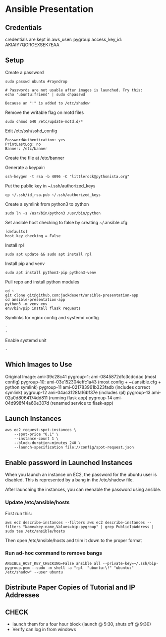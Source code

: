 Ansible Presentation
====================


Credentials
-----------

credentials are kept in
aws_user: pygroup
access_key_id: AKIAIY7QGRGEXSEK7EAA

Setup
-----

Create a password

    sudo passwd ubuntu #rayndrop

    # Passwords are not usable after images is launched. Try this:
    echo 'ubuntu:friend' | sudo chpasswd

    Because an "!" is added to /etc/shadow

Remove the writable flag on motd files

    sudo chmod 640 /etc/update-motd.d/*

Edit /etc/ssh/sshd_config

    PasswordAuthentication: yes
    PrintLastLog: no
    Banner: /etc/banner

Create the file at /etc/banner

Generate a keypair:

    ssh-keygen -t rsa -b 4096 -C "littlerock@pythonista.org"

Put the public key in ~/.ssh/authorized_keys

    cp ~/.ssh/id_rsa.pub ~/.ssh/authorized_keys

Create a symlink from python3 to python

    sudo ln -s /usr/bin/python3 /usr/bin/python

Set ansible host checking to false by creating ~/.ansible.cfg

    [defaults]
    host_key_checking = False

Install rpl

    sudo apt update && sudo apt install rpl

Install pip and venv

    sudo apt install python3-pip python3-venv

Pull repo and install python modules

    cd ~
    git clone git@github.com:jackdesert/ansible-presentation-app
    cd ansible-presentation-app
    python3 -m venv env
    env/bin/pip install flask requests

Symlinks for nginx config and systemd config

    -
    -

Enable systemd unit

    -




Which Images to Use
-------------------

Original Image: ami-39c28c41
pygroup-1:      ami-0845872dfc3cdcdac (most config)
pygroup-10:     ami-03e152304effc1a43 (most config + ~/.ansible.cfg + python symlink)
pygroup-11      ami-021783961b323fadb (includes correct symlink)
pygroup-12      ami-04ac3128fa16bf37e (includes rpl)
pygroup-13      ami-02a0d8064174dd811 (running flask app)
pygroup-14      ami-04d998f44a60e307d (renamed service to flask-app)


Launch Instances
----------------

    aws ec2 request-spot-instances \
        --spot-price "0.1" \
        --instance-count 1 \
        --block-duration-minutes 240 \
        --launch-specification file://config/spot-request.json


Enable password in Launched Instances
-------------------------------------

When you launch an instance on EC2, the password for the ubuntu user is
disabled. This is represented by a bang in the /etc/shadow file.

After launching the instances, you can reenable the password
using ansible.

### Update /etc/ansible/hosts

First run this:

    aws ec2 describe-instances --filters aws ec2 describe-instances --filters "Name=key-name,Values=bip-pygroup" | grep PublicIpAddress | sudo tee /etc/ansible/hosts


Then open /etc/ansible/hosts and trim it down to the proper format


### Run ad-hoc command to remove bangs

    ANSIBLE_HOST_KEY_CHECKING=False ansible all --private-key=~/.ssh/bip-pygroup.pem --sudo -m shell -a "rpl  "ubuntu:\!" "ubuntu:" /etc/shadow" --user ubuntu



Distribute Paper Copies of Tutorial and IP Addresses
----------------------------------------------------


CHECK
-----

- launch them for a four hour block
  (launch @ 5:30, shuts off @ 9:30)
- Verify can log in from windows

